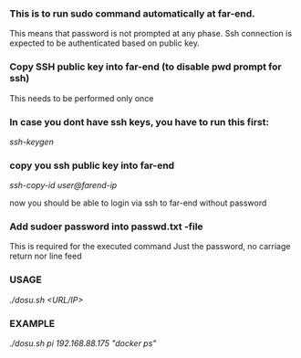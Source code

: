 ### This is to run sudo command automatically at far-end.
 This means that password is not prompted at any phase.
 Ssh connection is expected to be authenticated based on public key.

### Copy SSH public key into far-end (to disable pwd prompt for ssh) 
 This needs to be performed only once

### In case you dont have ssh keys, you have to run this first:
_ssh-keygen_

### copy you ssh public key into far-end
_ssh-copy-id user@farend-ip_

now you should be able to login via ssh to far-end without password

### Add sudoer password into passwd.txt -file
 This is required for the executed command
 Just the password, no carriage return <CR> nor line feed <LF>
 
### USAGE
_./dosu.sh <user> <URL/IP> <command-without-sudo>_

### EXAMPLE
_./dosu.sh pi 192.168.88.175 "docker ps"_



